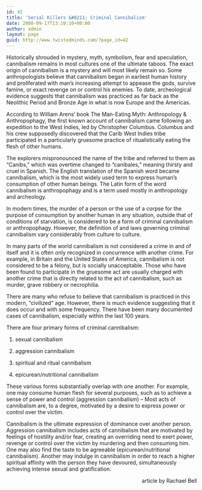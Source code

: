 ```yaml
---
id: 42
title: 'Serial Killers &#8211; Criminal Cannibalism'
date: 2008-09-17T13:10:10+00:00
author: admin
layout: page
guid: http://www.twistedminds.com/?page_id=42
---
```

<p class="dropcap-first">
  Historically shrouded in mystery, myth, symbolism, fear and speculation, cannibalism remains in most cultures one of the ultimate taboos. The exact origin of cannibalism is a mystery and will most likely remain so. Some anthropologists believe that cannibalism began in earliest human history and proliferated with man&#8217;s increasing attempt to appease the gods, survive famine, or exact revenge on or control his enemies. To date, archeological evidence suggests that cannibalism was practiced as far back as the Neolithic Period and Bronze Age in what is now Europe and the Americas.
</p>

According to William Arens&#8217; book The Man-Eating Myth: Anthropology & Anthropophagy, the first known account of cannibalism came following an expedition to the West Indies, led by Christopher Columbus. Columbus and his crew supposedly discovered that the Carib West Indies tribe participated in a particularly gruesome practice of ritualistically eating the flesh of other humans.

The explorers mispronounced the name of the tribe and referred to them as &#8220;Canibs,&#8221; which was overtime changed to &#8220;canibales,&#8221; meaning thirsty and cruel in Spanish. The English translation of the Spanish word became cannibalism, which is the most widely used term to express human&#8217;s consumption of other human beings. The Latin form of the word cannibalism is anthropophagy and is a term used mostly in anthropology and archeology.

In modern times, the murder of a person or the use of a corpse for the purpose of consumption by another human in any situation, outside that of conditions of starvation, is considered to be a form of criminal cannibalism or anthropophagy. However, the definition of and laws governing criminal cannibalism vary considerably from culture to culture.

In many parts of the world cannibalism is not considered a crime in and of itself and it is often only recognized in concurrence with another crime. For example, in Britain and the United States of America, cannibalism is not considered to be a felony, but is socially unacceptable. Those who have been found to participate in the gruesome act are usually charged with another crime that is directly related to the act of cannibalism, such as murder, grave robbery or necrophilia.

There are many who refuse to believe that cannibalism is practiced in this modern, &#8220;civilized&#8221; age. However, there is much evidence suggesting that it does occur and with some frequency. There have been many documented cases of cannibalism, especially within the last 100 years. 

There are four primary forms of criminal cannibalism:

  1. sexual cannibalism


  2. aggression cannibalism


  3. spiritual and ritual cannibalism


  4. epicurean/nutritional cannibalism

These various forms substantially overlap with one another. For example, one may consume human flesh for several purposes, such as to achieve a sense of power and control (aggression cannibalism) &#8211; Most acts of cannibalism are, to a degree, motivated by a desire to express power or control over the victim.

Cannibalism is the ultimate expression of dominance over another person. Aggression cannibalism includes acts of cannibalism that are motivated by feelings of hostility and/or fear, creating an overriding need to exert power, revenge or control over the victim by murdering and then consuming him. One may also find the taste to be agreeable (epicurean/nutritional cannibalism). Another may indulge in cannibalism in order to reach a higher spiritual affinity with the person they have devoured, simultaneously achieving intense sexual and gratification.

<p style="text-align: right;">
  article by Rachael Bell
</p>
